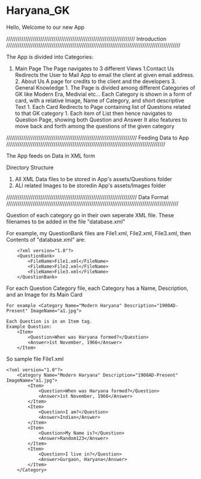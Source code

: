 # Haryana_GK
Hello, Welcome to our new App

//////////////////////////////////////////////////////////////////// Introduction ////////////////////////////////////////////////////////////////////////////////////////////


The App is divided into Categories:

1. Main Page
    The Page navigates to 3 different Views
        1.Contact Us
            Redirects the User to Mail App to email the client at given email address.
        2. About Us
            A page for credits to the client and the developers
        3. General Knowledge
           1. The Page is divided among different Categories of GK like Modern Era, Medivial etc...
                Each Category is shown in a form of card, with a relative Image, Name of Category, and short descriptive Text
                1. Each Card Redirects to Page containing list of Questions related to that GK category
                    1. Each item of List then hence navigates to Question Page, showing both Question and Answer
                        It also features to move back and forth among the questions of the given category


///////////////////////////////////////////////////////////////////// Feeding Data to App ////////////////////////////////////////////////////////////////////////////////////

The App feeds on Data in XML form

Directory Structure
1. All XML Data files to be stored in App's assets/Questions folder
2. ALl related Images to be storedin App's assets/Images folder

///////////////////////////////////////////////////////////////////// Data Format ///////////////////////////////////////////////////////////////////////////////////////////

Question of each category go in their own seperate XML file.
These filenames to be added in the file "database.xml"

For example, my QuestionBank files are File1.xml, File2.xml, File3.xml, then
Contents of "database.xml" are:

        <?xml version="1.0"?>
        <QuestionBank>
            <FileName>File1.xml</FileName>
            <FileName>File2.xml</FileName>
            <FileName>File3.xml</FileName>
        </QuestionBank>

For each Question Category file, each Category has a Name, Description, and an Image for its Main Card

    For example <Category Name="Modern Haryana" Description="1900AD-Present" ImageName="a1.jpg">

    Each Question is in an Item tag.
    Example Question:
        <Item>
            <Question>When was Haryana formed?</Question>
            <Answer>1st November, 1966</Answer>
        </Item>

So sample file File1.xml

    <?xml version="1.0"?>
        <Category Name="Modern Haryana" Description="1900AD-Present" ImageName="a1.jpg">
            <Item>
                <Question>When was Haryana formed?</Question>
                <Answer>1st November, 1966</Answer>
            </Item>
            <Item>
                <Question>I am?</Question>
                <Answer>Indian</Answer>
            </Item>
            <Item>
                <Question>My Name is?</Question>
                <Answer>Random123</Answer>
            </Item>
            <Item>
                <Question>I live in?</Question>
                <Answer>Gurgaon, Haryana</Answer>
            </Item>
        </Category>
